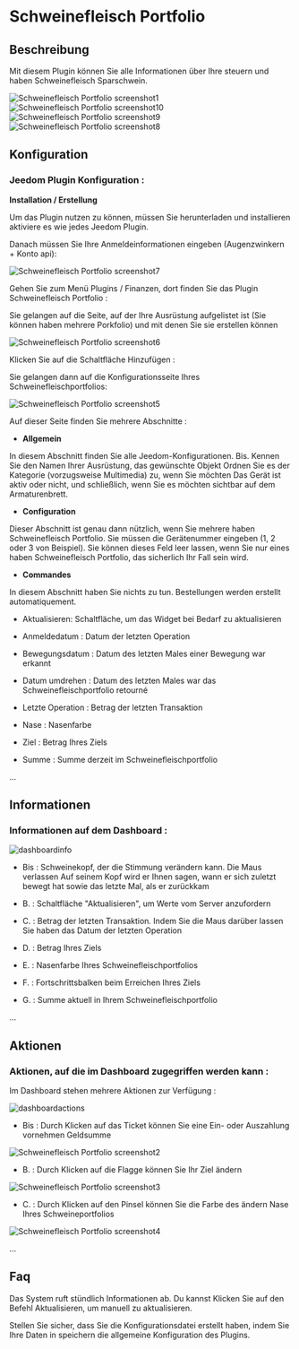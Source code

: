Schweinefleisch Portfolio 
=========

Beschreibung 
-----------

Mit diesem Plugin können Sie alle Informationen über Ihre steuern und haben
Schweinefleisch Sparschwein.

![Schweinefleisch Portfolio screenshot1](../images/porkfolio_screenshot1.jpg)
![Schweinefleisch Portfolio screenshot10](../images/porkfolio_screenshot10.jpg)
![Schweinefleisch Portfolio screenshot9](../images/porkfolio_screenshot9.jpg)
![Schweinefleisch Portfolio screenshot8](../images/porkfolio_screenshot8.jpg)

Konfiguration 
-------------

### Jeedom Plugin Konfiguration : 

**Installation / Erstellung**

Um das Plugin nutzen zu können, müssen Sie herunterladen und installieren
aktiviere es wie jedes Jeedom Plugin.

Danach müssen Sie Ihre Anmeldeinformationen eingeben (Augenzwinkern + Konto
api):

![Schweinefleisch Portfolio screenshot7](../images/porkfolio_screenshot7.jpg)

Gehen Sie zum Menü Plugins / Finanzen, dort finden Sie das Plugin
Schweinefleisch Portfolio :

Sie gelangen auf die Seite, auf der Ihre Ausrüstung aufgelistet ist (Sie können
haben mehrere Porkfolio) und mit denen Sie sie erstellen können

![Schweinefleisch Portfolio screenshot6](../images/porkfolio_screenshot6.jpg)

Klicken Sie auf die Schaltfläche Hinzufügen :

Sie gelangen dann auf die Konfigurationsseite Ihres Schweinefleischportfolios:

![Schweinefleisch Portfolio screenshot5](../images/porkfolio_screenshot5.jpg)

Auf dieser Seite finden Sie mehrere Abschnitte :

-   **Allgemein**

In diesem Abschnitt finden Sie alle Jeedom-Konfigurationen. Bis.
Kennen Sie den Namen Ihrer Ausrüstung, das gewünschte Objekt
Ordnen Sie es der Kategorie (vorzugsweise Multimedia) zu, wenn Sie möchten
Das Gerät ist aktiv oder nicht, und schließlich, wenn Sie es möchten
sichtbar auf dem Armaturenbrett.

-   **Configuration**

Dieser Abschnitt ist genau dann nützlich, wenn Sie mehrere haben
Schweinefleisch Portfolio. Sie müssen die Gerätenummer eingeben (1, 2 oder 3 von
Beispiel). Sie können dieses Feld leer lassen, wenn Sie nur eines haben
Schweinefleisch Portfolio, das sicherlich Ihr Fall sein wird.

-   **Commandes**

In diesem Abschnitt haben Sie nichts zu tun. Bestellungen werden erstellt
automatiquement.

-   Aktualisieren: Schaltfläche, um das Widget bei Bedarf zu aktualisieren

-   Anmeldedatum : Datum der letzten Operation

-   Bewegungsdatum : Datum des letzten Males einer Bewegung war
    erkannt

-   Datum umdrehen : Datum des letzten Males war das Schweinefleischportfolio
    retourné

-   Letzte Operation : Betrag der letzten Transaktion

-   Nase : Nasenfarbe

-   Ziel : Betrag Ihres Ziels

-   Summe : Summe derzeit im Schweinefleischportfolio

…

Informationen 
----------------

### Informationen auf dem Dashboard : 

![dashboardinfo](../images/dashboardinfo.jpg)

-   Bis : Schweinekopf, der die Stimmung verändern kann. Die Maus verlassen
    Auf seinem Kopf wird er Ihnen sagen, wann er sich zuletzt bewegt hat
    sowie das letzte Mal, als er zurückkam

-   B. : Schaltfläche "Aktualisieren", um Werte vom Server anzufordern

-   C. : Betrag der letzten Transaktion. Indem Sie die Maus darüber lassen
    Sie haben das Datum der letzten Operation

-   D. : Betrag Ihres Ziels

-   E. : Nasenfarbe Ihres Schweinefleischportfolios

-   F. : Fortschrittsbalken beim Erreichen Ihres Ziels

-   G. : Summe aktuell in Ihrem Schweinefleischportfolio

…

Aktionen 
-----------

### Aktionen, auf die im Dashboard zugegriffen werden kann : 

Im Dashboard stehen mehrere Aktionen zur Verfügung :

![dashboardactions](../images/dashboardactions.jpg)

-   Bis : Durch Klicken auf das Ticket können Sie eine Ein- oder Auszahlung vornehmen
    Geldsumme

![Schweinefleisch Portfolio screenshot2](../images/porkfolio_screenshot2.jpg)

-   B. : Durch Klicken auf die Flagge können Sie Ihr Ziel ändern

![Schweinefleisch Portfolio screenshot3](../images/porkfolio_screenshot3.jpg)

-   C. : Durch Klicken auf den Pinsel können Sie die Farbe des ändern
    Nase Ihres Schweineportfolios

![Schweinefleisch Portfolio screenshot4](../images/porkfolio_screenshot4.jpg)

…

Faq 
---

Das System ruft stündlich Informationen ab. Du kannst
Klicken Sie auf den Befehl Aktualisieren, um manuell zu aktualisieren.

Stellen Sie sicher, dass Sie die Konfigurationsdatei erstellt haben, indem Sie Ihre Daten in speichern
die allgemeine Konfiguration des Plugins.
